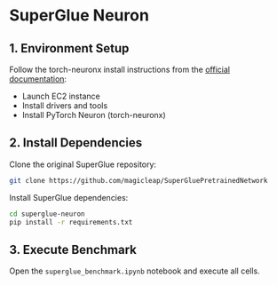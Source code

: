 # SuperGlue Neuron

## 1. Environment Setup

Follow the torch-neuronx install instructions from the [official documentation](https://awsdocs-neuron.readthedocs-hosted.com/en/latest/general/setup/neuron-setup/pytorch/neuronx/ubuntu/torch-neuronx-ubuntu22.html#setup-torch-neuronx-ubuntu22):

- Launch EC2 instance
- Install drivers and tools
- Install PyTorch Neuron (torch-neuronx)

## 2. Install Dependencies

Clone the original SuperGlue repository:

```bash
git clone https://github.com/magicleap/SuperGluePretrainedNetwork
```

Install SuperGlue dependencies:

```bash
cd superglue-neuron
pip install -r requirements.txt
```

## 3. Execute Benchmark

Open the `superglue_benchmark.ipynb` notebook and execute all cells.
